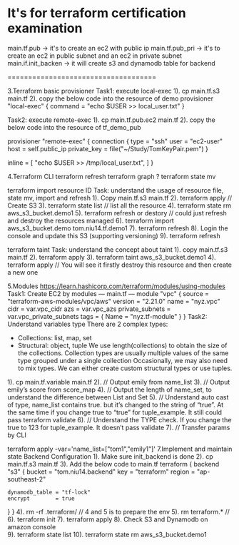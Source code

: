# It's for terraform certification examination 
main.tf.pub -> it's to create an ec2 with public ip
main.tf.pub_pri -> it's to create an ec2 in public subnet and an ec2 in private subnet
main.if.init_backen -> it will create s3 and dynamodb table for backend

====================================

3.Terraform basic
provisioner
Task1: execute local-exec
1). cp main.tf.s3 main.tf
2). copy the below code into the resource of demo
  provisioner "local-exec" {
    command = "echo $USER >> local_user.txt"
  }

Task2: execute remote-exec
1). cp main.tf.pub.ec2 main.tf
2). copy the below code into the resource of tf_demo_pub

provisioner "remote-exec" {
  connection {
    type        = "ssh"
    user        = "ec2-user"
    host        = self.public_ip
    private_key = file("~/Study/TomKeyPair.pem")
  }

  inline = [
    "echo $USER >> /tmp/local_user.txt",
  ]
}

4.Terraform CLI
terraform refresh
terraform graph ?
terraform state mv

terraform import resource ID 
Task: understand the usage of resource file, state mv, import and refresh
1). Copy main.tf.s3 main.tf
2). terraform apply  // Create S3
3). terraform state list // list all the resource
4). terraform state rm aws_s3_bucket.demo1
5). terraform refresh or destory // could just refresh and destroy the resources managed
6). terraform import aws_s3_bucket.demo tom.niu14.tf.demo1
7). terraform refresh
8). Login the console and update this S3 (supporting versioning)
9). terraform refresh

terraform taint
Task: understand the concept about taint
1). copy main.tf.s3 main.tf
2). terraform apply
3). terraform taint aws_s3_bucket.demo1
4). terraform apply // You will see it firstly destroy this resource and then create a new one

5.Modules
https://learn.hashicorp.com/terraform/modules/using-modules
Task1: Create EC2 by modules
— main.tf —
module "vpc" {
  source  = "terraform-aws-modules/vpc/aws"
  version = "2.21.0"
  name = "nyz.vpc"
  cidr = var.vpc_cidr
  azs           = var.vpc_azs
  private_subnets  = var.vpc_private_subnets
  tags = {
    Name = "nyz.tf-module"
  }
}
Task2: Understand variables type
There are 2 complex types:
* Collections: list, map, set
* Structural: object, tuple
We use length(collections) to obtain the size of the collections. 
Collection types are usually multiple values of the same type grouped under a single collection
Occasionally, we may also need to mix types. We can either create custom structural types or use tuples.

1). cp main.tf.variable main.tf
2). // Output emily from name_list
3). // Output emily’s score from score_map
4). // Output the length of name_set, to understand the difference between List and Set
5). // Understand auto cast of type, name_list contains true. but it’s changed to the string of “true”. At the same time if you change true to “true” for tuple_example. It still could pass terraform validate
6). // Understand the TYPE check. If you change the true to 123 for tuple_example. It doesn’t pass validate
7). // Transfer params by CLI

 terraform apply -var='name_list=["tom1","emily1"]'
7.Implement and maintain state
Backend Configuration
1). Make sure init_backend is done
2). cp main.tf.s3 main.tf
3). Add the below code to main.tf
terraform {
  backend "s3" {
    bucket         = "tom.niu14.backend"
    key            = "terraform"
    region         = "ap-southeast-2"

    dynamodb_table = "tf-lock"
    encrypt        = true
  }
}
4). rm -rf .terraform/        // 4 and 5 is to prepare the env
5). rm terraform.*            // 
6). terraform init
7). terraform apply
8). Check S3 and Dynamodb on amazon console  
9). terraform state list
10). terraform state rm aws_s3_bucket.demo1
